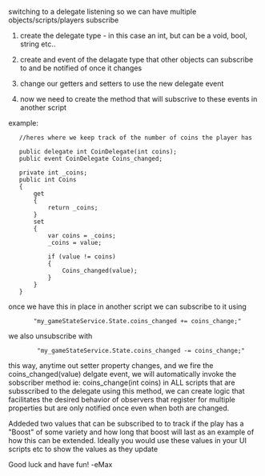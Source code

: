 switching to a delegate listening so we can have multiple objects/scripts/players subscribe 

 1. create the delegate type - in this case an int, but can be a void, bool, string etc..

 2. create and event of the delagate type that other objects can subscribe to and be notified of once it changes

 3. change our getters and setters to use the new delegate event

 4. now we need to create the method that will subscrive to these events in another script
 
  example:
 
 ```
    //heres where we keep track of the number of coins the player has
    
    public delegate int CoinDelegate(int coins);
    public event CoinDelegate Coins_changed;

    private int _coins;
    public int Coins
    {
        get 
        {
            return _coins;
        }
        set
        {
            var coins = _coins;
            _coins = value;

            if (value != coins)
            {
                Coins_changed(value);
            }
        }
    }
```

once we have this in place in another script we can subscribe to it using
  ```
         "my_gameStateService.State.coins_changed += coins_change;"
  ```
we also unsubscribe with
 ```
         "my_gameStateService.State.coins_changed -= coins_change;"
```
  this way, anytime out setter property changes, and we fire the coins_changed(value) delgate event, 
  we will automatically invoke the sobscriber method ie: coins_change(int coins) in ALL scripts that are subsscribed to the delegate
  using this method, we can create logic that facilitates the desired behavior of observers that register for multiple properties but are only 
  notified once even when both are changed. 
  
  Addeded two values that can be subscribed to to track if the play has a "Boost" of some variety
  and how long that boost will last as an example of how this can be extended.
  Ideally you would use these values in your UI scripts etc to show the values as they update

 Good luck and have fun! -eMax


 
